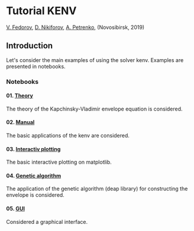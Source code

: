 # Tutorial KENV

<a href=mailto:fuodorov1998@gmail.com>V. Fedorov</a>, <a href=mailto:nikdanila@bk.ru>D. Nikiforov</a>, <a href=http://www.inp.nsk.su/~petrenko/>A. Petrenko</a>, (Novosibirsk, 2019)

## Introduction

Let's consider the main examples of using the solver kenv. Examples are presented in notebooks.

### Notebooks

####  01. [Theory](https://nbviewer.jupyter.org/github/fuodorov/kenv/blob/notebooks/notebooks/tutorial/01a_theory.ipynb)
The theory of the Kapchinsky-Vladimir envelope equation is considered.
####  02. [Manual](02_manual.ipynb)
The basic applications of the kenv are considered.
####  03. [Interactiv plotting](03_interactiv.ipynb)
The basic interactive plotting on matplotlib.
####  04. [Genetic algorithm](04_genetic.ipynb)
The application of the genetic algorithm (deap library) for constructing the envelope is considered.
####  05. [GUI](05_GUI.ipynb)
Considered a graphical interface.

